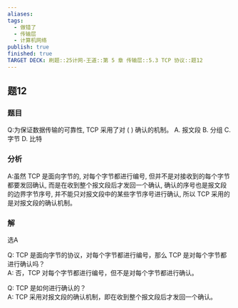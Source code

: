 ```yaml
---
aliases: 
tags:
  - 做错了
  - 传输层
  - 计算机网络
publish: true
finished: true
TARGET DECK: 刷题::25计网-王道::第 5 章 传输层::5.3 TCP 协议::题12
---
```


## 题12
### 题目
Q:为保证数据传输的可靠性, TCP 采用了对 ( ) 确认的机制。
A. 报文段 B. 分组 C. 字节 D. 比特
### 分析
A:虽然 TCP 是面向字节的, 对每个字节都进行编号, 但并不是对接收到的每个字节都要发回确认, 而是在收到整个报文段后才发回一个确认, 确认的序号也是报文段的边界字节序号, 并不能只对报文段中的某些字节序号进行确认, 所以 TCP 采用的是对报文段的确认机制。
### 解
选A



Q: TCP 是面向字节的协议，对每个字节都进行编号，那么 TCP 是对每个字节都进行确认吗？  
A: 否，TCP 对每个字节都进行编号，但不是对每个字节都进行确认。


Q: TCP 是如何进行确认的？  
A: TCP 采用对报文段的确认机制，即在收到整个报文段后才发回一个确认。

